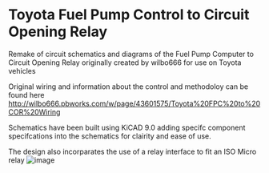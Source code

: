 # Toyota Fuel Pump Control to Circuit Opening Relay
Remake of circuit schematics and diagrams of the Fuel Pump Computer to Circuit Opening Relay originally created by wilbo666 for use on Toyota vehicles

Original wiring and information about the control and methodoloy can be found here http://wilbo666.pbworks.com/w/page/43601575/Toyota%20FPC%20to%20COR%20Wiring

Schematics have been built using KiCAD 9.0 adding specifc component specifcations into the schematics for clairity and ease of use. 

The design also incorparates the use of a relay interface to fit an ISO Micro relay
![image](https://github.com/user-attachments/assets/c763a06d-c967-496c-a41b-d13cc0b5d70a)
